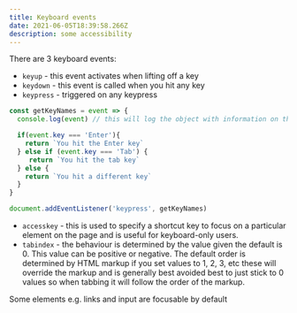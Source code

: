 ```yaml
---
title: Keyboard events
date: 2021-06-05T18:39:58.266Z
description: some accessibility
---
```

There are 3 keyboard events:

* `keyup` - this event activates when lifting off a key
* `keydown` - this event is called when you hit any key
* `keypress` - triggered on any keypress

```javascript
const getKeyNames = event => {
  console.log(event) // this will log the object with information on the event

  if(event.key === 'Enter'){
    return `You hit the Enter key`
  } else if (event.key === 'Tab') {
     return `You hit the tab key`
  } else {
    return `You hit a different key`
  }
}

document.addEventListener('keypress', getKeyNames)
```

* `accesskey` - this is used to specify a shortcut key to focus on a particular element on the page and is useful for keyboard-only users.
* `tabindex` - the behaviour is determined by the value given the default is 0. This value can be positive or negative. The default order is determined by HTML markup if you set values to 1, 2, 3, etc these will override the markup and is generally best avoided best to just stick to 0 values so when tabbing it will follow the order of the markup.

Some elements e.g. links and input are focusable by default
